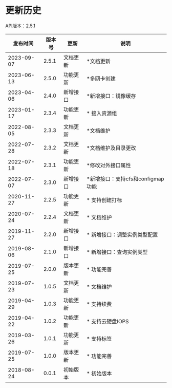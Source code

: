 # 更新历史 #

API版本：2.5.1

| 发布时间       | 版本号   | 更新   | 说明                      |
|------------|-------|------|-------------------------|
| 2023-09-07 | 2.5.1 | 文档更新 | *文档更新                   |
| 2023-06-13 | 2.5.0 | 功能更新 | *多网卡创建                  |
| 2023-04-06 | 2.4.0 | 新增接口 | *新增接口：镜像缓存              |
| 2023-01-17 | 2.3.4 | 功能更新 | * 接入资源组                 |
| 2022-08-05 | 2.3.3 | 文档更新 | *文档维护                   |
| 2022-07-28 | 2.3.2 | 文档更新 | *文档维护及目录更改              |
| 2022-07-18 | 2.3.1 | 功能更新 | *修改对外接口属性               |
| 2022-07-07 | 2.3.0 | 新增接口 | *新增接口：支持cfs和configmap功能 |
| 2020-11-27 | 2.2.5 | 功能更新 | * 支持创建打标                |
| 2020-07-24 | 2.2.4 | 文档更新 | * 文档维护                  |
| 2019-11-27 | 2.2.0 | 新增接口 | * 新增接口：调整实例类型配置         |
| 2019-08-06 | 2.1.0 | 新增接口 | * 新增接口：查询实例类型           |
| 2019-07-25 | 2.0.0 | 版本更新 | * 功能完善                  |
| 2019-07-23 | 1.0.5 | 文档更新 | * 文档维护                  |
| 2019-04-29 | 1.0.3 | 功能更新 | * 支持续费                  |
| 2019-04-22 | 1.0.2 | 功能更新 | * 支持云硬盘IOPS             |
| 2019-03-26 | 1.0.1 | 功能更新 | * 支持标签                  |
| 2019-07-25 | 1.0.0 | 版本更新 | * 功能完善                  |
| 2018-08-24 | 0.0.1 | 初始版本 | * 初始版本                  |
